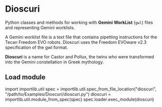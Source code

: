 # Dioscuri

Python classes and methods for working with **Gemini WorkList** (`gwl`) files and representing Gemini worklists.

A Gemini worklist file is a text file that contains pipetting instructions for the Tecan Freedom EVO robots. Dioscuri uses the Freedom EVOware v2.3 specification of the gwl format.


**Dioscuri** is a name for Castor and Pollux, the twins who were transformed into the Gemini constellation in Greek mythology.

## Load module

import importlib.util
spec = importlib.util.spec_from_file_location("dioscuri", "/path/to/Examples/Dioscuri/dioscuri.py")
dioscuri = importlib.util.module_from_spec(spec)
spec.loader.exec_module(dioscuri)

